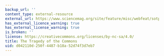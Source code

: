 ```yaml
---
backup_url: ''
content_type: external-resource
external_url: https://www.sciencemag.org/site/feature/misc/webfeat/sotp/pdfs/162-3859-1243.pdf
has_external_licence_warning: true
has_external_license_warning: true
is_broken: ''
license: https://creativecommons.org/licenses/by-nc-sa/4.0/
title: The Tragedy of the Commons
uid: d042110d-250f-4487-b18a-52d74f3d7eb7
---
```

